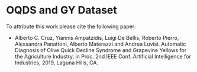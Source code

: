 # OQDS and GY Dataset

To attribute this work please cite the following paper:

* Alberto C. Cruz, Yiannis Ampatzidis, Luigi De Bellis, Roberto Pierro, Alessandra Panattoni, Alberto Materazzi and Andrea Luvisi. 
Automatic Diagnosis of Olive Quick Decline Syndrome and Grapevine Yellows for the Agriculture Industry, in Proc. 2nd IEEE Conf. Artificial Intelligence for Industries, 2019, Laguna Hills, CA.
